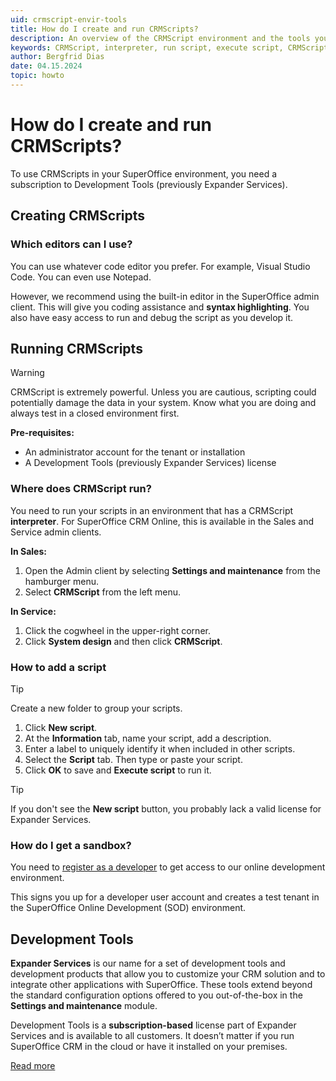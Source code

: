 ```yaml
---
uid: crmscript-envir-tools
title: How do I create and run CRMScripts?
description: An overview of the CRMScript environment and the tools you need to create and run scripts.
keywords: CRMScript, interpreter, run script, execute script, CRMScript editor
author: Bergfrid Dias
date: 04.15.2024
topic: howto
---
```


# How do I create and run CRMScripts?

To use CRMScripts in your SuperOffice environment, you need a subscription to Development Tools (previously Expander Services).

## Creating CRMScripts

### Which editors can I use?

You can use whatever code editor you prefer. For example, Visual Studio Code. You can even use Notepad.

However, we recommend using the built-in editor in the SuperOffice admin client. This will give you coding assistance and **syntax highlighting**. You also have easy access to run and debug the script as you develop it.

## Running CRMScripts

> [!WARNING]
> CRMScript is extremely powerful. Unless you are cautious, scripting could potentially damage the data in your system. Know what you are doing and always test in a closed environment first.

**Pre-requisites:**

* An administrator account for the tenant or installation
* A Development Tools (previously Expander Services) license

### Where does CRMScript run?

You need to run your scripts in an environment that has a CRMScript **interpreter**.
For SuperOffice CRM Online, this is available in the Sales and Service admin clients.

**In Sales:**

1. Open the Admin client by selecting **Settings and maintenance** from the hamburger menu.
2. Select **CRMScript** from the left menu.

**In Service:**

1. Click the cogwheel in the upper-right corner.
2. Click **System design** and then click **CRMScript**.

### How to add a script

> [!TIP]
> Create a new folder to group your scripts.

1. Click **New script**.
2. At the **Information** tab, name your script, add a description.
3. Enter a label to uniquely identify it when included in other scripts.
4. Select the **Script** tab. Then type or paste your script.
5. Click **OK** to save and **Execute script** to run it.

> [!TIP]
> If you don't see the **New script** button, you probably lack a valid license for Expander Services.

### How do I get a sandbox?

You need to [register as a developer][2] to get access to our online development environment.

This signs you up for a developer user account and creates a test tenant in the SuperOffice Online Development (SOD) environment.

## Development Tools

**Expander Services** is our name for a set of development tools and development products that allow you to customize your CRM solution and to integrate other applications with SuperOffice. These tools extend beyond the standard configuration options offered to you out-of-the-box in the **Settings and maintenance** module.

Development Tools is a **subscription-based** license part of Expander Services and is available to all customers. It doesn’t matter if you run SuperOffice CRM in the cloud or have it installed on your premises.

[Read more][1]

<!-- Referenced links -->
[1]: ../../../admin/license/expander-services/tool-box.md
[2]: ../../../developer-portal/getting-started/get-access-to-sod.md
